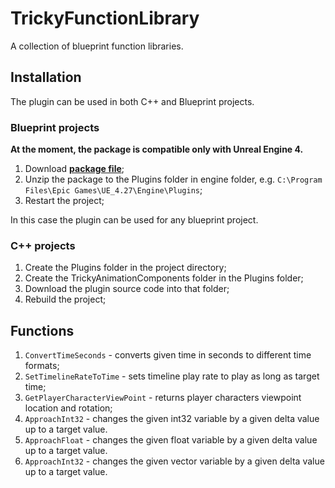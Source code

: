 # TrickyFunctionLibrary

 A collection of blueprint function libraries.

## Installation

The plugin can be used in both C++ and Blueprint projects.

### Blueprint projects

**At the moment, the package is compatible only with Unreal Engine 4.**

1. Download [**package file**](https://github.com/TrickyFatCat/TrickyFunctionLibrary/releases/tag/v1.0);
2. Unzip the package to the Plugins folder in engine folder, e.g. `C:\Program Files\Epic Games\UE_4.27\Engine\Plugins`;
3. Restart the project;

In this case the plugin can be used for any blueprint project.

### C++ projects

1. Create the Plugins folder in the project directory;
2. Create the TrickyAnimationComponents folder in the Plugins folder;
3. Download the plugin source code into that folder;
4. Rebuild the project;

## Functions

1. `ConvertTimeSeconds` - converts given time in seconds to different time formats;
2. `SetTimelineRateToTime` - sets timeline play rate to play as long as target time;
3. `GetPlayerCharacterViewPoint` - returns player characters viewpoint location and rotation;
4. `ApproachInt32` - changes the given int32 variable  by a given delta value up to a target value.
5. `ApproachFloat` - changes the given float variable  by a given delta value up to a target value.
4. `ApproachInt32` - changes the given vector variable  by a given delta value up to a target value.
